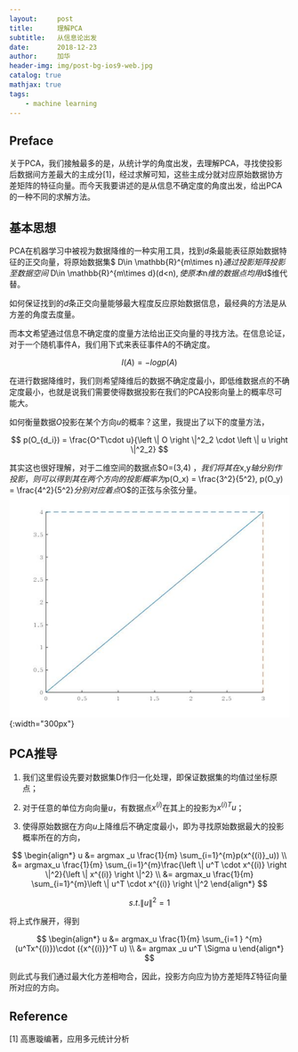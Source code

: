 ```yaml
---
layout:     post
title:      理解PCA
subtitle:   从信息论出发
date:       2018-12-23
author:     加华
header-img: img/post-bg-ios9-web.jpg
catalog: true
mathjax: true
tags:
    - machine learning
---
```


## Preface
关于PCA，我们接触最多的是，从统计学的角度出发，去理解PCA，寻找使投影后数据间方差最大的主成分[1]，经过求解可知，这些主成分就对应原始数据协方差矩阵的特征向量。而今天我要讲述的是从信息不确定度的角度出发，给出PCA的一种不同的求解方法。

## 基本思想
PCA在机器学习中被视为数据降维的一种实用工具，找到$d$条最能表征原始数据特征的正交向量，将原始数据集$ D\in \mathbb{R}^{m\times n}$通过投影矩阵投影至数据空间$ D\in \mathbb{R}^{m\times d}(d<n)$,使原本$n$维的数据点均用$d$维代替。

如何保证找到的$d$条正交向量能够最大程度反应原始数据信息，最经典的方法是从方差的角度去度量。

而本文希望通过信息不确定度的度量方法给出正交向量的寻找方法。在信息论证，对于一个随机事件A，我们用下式来表征事件A的不确定度。

$$
I(A) = -logp(A)
$$ 

在进行数据降维时，我们则希望降维后的数据不确定度最小，即低维数据点的不确定度最小，也就是说我们需要使得数据投影在我们的PCA投影向量上的概率尽可能大。

如何衡量数据$O$投影在某个方向$u$的概率？这里，我提出了以下的度量方法，

$$
p(O_{d_i}) = \frac{O^T\cdot u}{\left \| O \right \|^2_2 \cdot \left \| u \right \|^2_2} 
$$

其实这也很好理解，对于二维空间的数据点$O=(3,4) $，我们将其在$x,y$轴分别作投影，则可以得到其在两个方向的投影概率为$p(O_x) = \frac{3^2}{5^2}, p(O_y) = \frac{4^2}{5^2}$分别对应着点$O$的正弦与余弦分量。
![](/img/prob_prj.jpg){:width="300px"}

## PCA推导
1. 我们这里假设先要对数据集D作归一化处理，即保证数据集的均值过坐标原点；

2. 对于任意的单位方向向量$u$，有数据点$x^{(i)}$在其上的投影为${x^{(i)}}^T u$；

3. 使得原始数据在方向$u$上降维后不确定度最小，即为寻找原始数据最大的投影概率所在的方向，

$$
\begin{align*} 
 u &= argmax _u \frac{1}{m} \sum_{i=1}^{m}p(x^{(i)}_u)) \\
   &= argmax_u \frac{1}{m} \sum_{i=1}^{m}\frac{\left \| u^T \cdot x^{(i)} \right \|^2}{\left \| x^{(i)} \right \|^2} \\
   &= argmax_u \frac{1}{m} \sum_{i=1}^{m}\left \| u^T \cdot x^{(i)} \right \|^2
\end{align*}
$$

$$
s.t. \left \| u \right \|^2 =1 
$$

将上式作展开，得到

$$
\begin{align*}
 u &= argmax_u \frac{1}{m} \sum_{i=1 } ^{m}(u^Tx^{(i)})\cdot ({x^{(i)}}^T u) \\
   &= argmax _u u^T \Sigma u
\end{align*}
$$

则此式与我们通过最大化方差相吻合，因此，投影方向应为协方差矩阵$\Sigma$特征向量所对应的方向。

## Reference
[1] 高惠璇编著，应用多元统计分析
